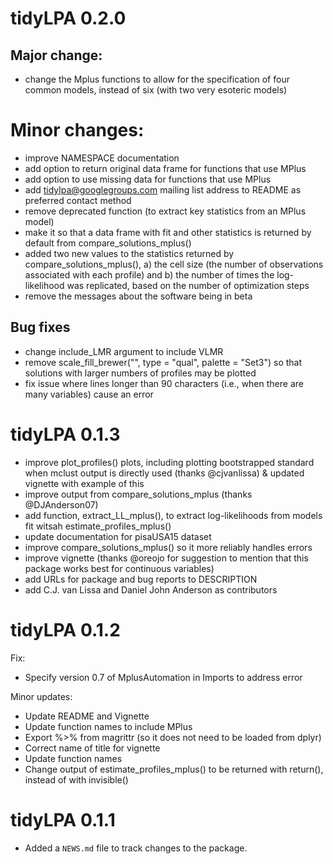 # tidyLPA 0.2.0

## Major change:

* change the Mplus functions to allow for the specification of four common models, instead of six (with two very esoteric models)

# Minor changes: 

* improve NAMESPACE documentation
* add option to return original data frame for functions that use MPlus
* add option to use missing data for functions that use MPlus
* add tidylpa@googlegroups.com mailing list address to README as preferred contact method 
* remove deprecated function (to extract key statistics from an MPlus model)
* make it so that a data frame with fit and other statistics is returned by default from compare_solutions_mplus()
* added two new values to the statistics returned by compare_solutions_mplus(), a) the cell size (the number of observations associated with each profile) and b) the number of times the log-likelihood was replicated, based on the number of optimization steps
* remove the messages about the software being in beta

## Bug fixes

* change include_LMR argument to include VLMR
* remove scale_fill_brewer("", type = "qual", palette = "Set3") so that solutions with larger numbers of profiles may be plotted
* fix issue where lines longer than 90 characters (i.e., when there are many variables) cause an error

# tidyLPA 0.1.3

* improve plot_profiles() plots, including plotting bootstrapped standard when mclust output is directly used (thanks @cjvanlissa) & updated vignette with example of this
* improve output from compare_solutions_mplus (thanks @DJAnderson07)
* add function, extract_LL_mplus(), to extract log-likelihoods from models fit witsah estimate_profiles_mplus()
* update documentation for pisaUSA15 dataset
* improve compare_solutions_mplus() so it more reliably handles errors
* improve vignette (thanks @oreojo for suggestion to mention that this package works best for continuous variables)
* add URLs for package and bug reports to DESCRIPTION
* add C.J. van Lissa and Daniel John Anderson as contributors

# tidyLPA 0.1.2

Fix: 

* Specify version 0.7 of MplusAutomation in Imports to address error

Minor updates: 

* Update README and Vignette
* Update function names to include MPlus
* Export %>% from magrittr (so it does not need to be loaded from dplyr)
* Correct name of title for vignette
* Update function names
* Change output of estimate_profiles_mplus() to be returned with return(), instead of with invisible()

# tidyLPA 0.1.1

* Added a `NEWS.md` file to track changes to the package.
